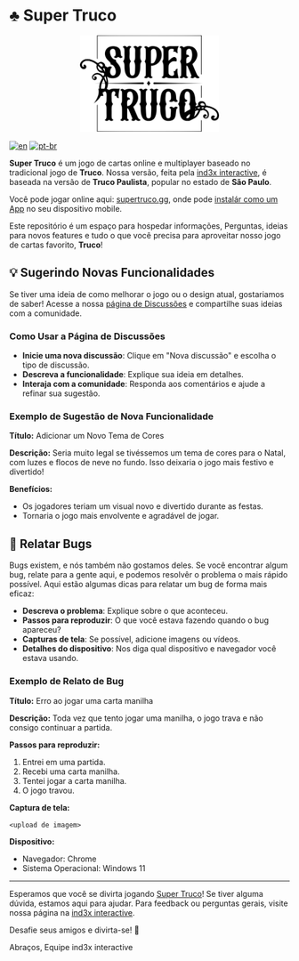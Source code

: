 # ♣️ Super Truco

<p align="center">
    <img src="image/logo-sm.svg" alt="Logo do Super Truco" width="250">
</p>

[![en](https://img.shields.io/badge/lang-en-red.svg)](/Readme.md)
[![pt-br](https://img.shields.io/badge/lang-pt--br-green.svg)](/Readme.pt-br.md)

**Super Truco** é um jogo de cartas online e multiplayer baseado no tradicional jogo de **Truco**. Nossa versão, feita pela [ind3x interactive](https://ind3x.games), é baseada na versão de **Truco Paulista**, popular no estado de **São Paulo**.

Você pode jogar online aqui: [supertruco.gg](https://supertruco.gg), onde pode [instalár como um App](https://mobilesyrup.com/2020/05/24/how-install-progressive-web-app-pwa-android-ios-pc-mac/) no seu dispositivo mobile.

Este repositório é um espaço para hospedar informações, Perguntas, ideias para novos features e tudo o que você precisa para aproveitar nosso jogo de cartas favorito, **Truco**!

## 💡 Sugerindo Novas Funcionalidades

Se tiver uma ideia de como melhorar o jogo ou o design atual, gostariamos de saber! Acesse a nossa [página de Discussões](/discussions) e compartilhe suas ideias com a comunidade.

### Como Usar a Página de Discussões

- **Inicie uma nova discussão**: Clique em "Nova discussão" e escolha o tipo de discussão.
- **Descreva a funcionalidade**: Explique sua ideia em detalhes.
- **Interaja com a comunidade**: Responda aos comentários e ajude a refinar sua sugestão.

### Exemplo de Sugestão de Nova Funcionalidade

**Título:** Adicionar um Novo Tema de Cores

**Descrição:**
Seria muito legal se tivéssemos um tema de cores para o Natal, com luzes e flocos de neve no fundo. Isso deixaria o jogo mais festivo e divertido!

**Benefícios:**
- Os jogadores teriam um visual novo e divertido durante as festas.
- Tornaria o jogo mais envolvente e agradável de jogar.

## 🐛 Relatar Bugs

Bugs existem, e nós também não gostamos deles. Se você encontrar algum bug, relate para a gente aqui, e podemos resolvêr o problema o mais rápido possível. Aqui estão algumas dicas para relatar um bug de forma mais eficaz:

- **Descreva o problema**: Explique sobre o que aconteceu.
- **Passos para reproduzir**: O que você estava fazendo quando o bug apareceu?
- **Capturas de tela**: Se possível, adicione imagens ou vídeos.
- **Detalhes do dispositivo**: Nos diga qual dispositivo e navegador você estava usando.

### Exemplo de Relato de Bug

**Título:** Erro ao jogar uma carta manilha

**Descrição:**
Toda vez que tento jogar uma manilha, o jogo trava e não consigo continuar a partida.

**Passos para reproduzir:**
1. Entrei em uma partida.
2. Recebi uma carta manilha.
3. Tentei jogar a carta manilha.
4. O jogo travou.

**Captura de tela:**

```
<upload de imagem>
```

**Dispositivo:**
- Navegador: Chrome
- Sistema Operacional: Windows 11

---

Esperamos que você se divirta jogando [Super Truco](https://supertruco.gg)! Se tiver alguma dúvida, estamos aqui para ajudar. Para feedback ou perguntas gerais, visite nossa página na [ind3x interactive](https://ind3x.games).

Desafie seus amigos e divirta-se! 🎉

Abraços,
Equipe ind3x interactive
